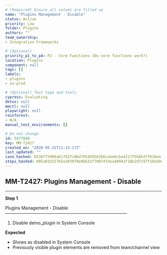 ```yaml
---
# (Required) Ensure all values are filled up
name: "Plugins Management - Disable"
status: Active
priority: Low
folder: Plugins
authors: ""
team_ownership: 
- Integration Frameworks

# (Optional)
priority_p1_to_p4: P2 - Core Functions (Do core functions work?)
location: Plugins
component: null
tags: []
labels: 
- plugins
- se-prod

# (Optional) Test type and tools
cypress: Evaluating
detox: null
mmctl: null
playwright: null
rainforest: 
- N/A
manual_test_environments: []

# Do not change
id: 5477848
key: MM-T2427
created_on: "2020-05-22T11:15:17Z"
last_updated: ""
case_hashed: b53bf75908a617427c86d70545056266caee6cba4217f5b663ff626eefbd6cc5eeac5789d15ddc0c931dd82f72bdd15b
steps_hashed: 005a03d15765a383070e0b632f7007433ea40941f18b2d7c97f1bb40dd911f8ac24524edf7a7caf3e7e9a64af81dca30
---
```


<!-- (Auto-generated) Based on frontmatter's "key" and "name" -->

## MM-T2427: Plugins Management - Disable

---

**Step 1**

Plugins Management - Disable\
————————————————————————————

1. Disable demo\_plugin in System Console

**Expected**

- Shows as disabled in System Console
- Previously visible plugin elements are removed from team/channel view
